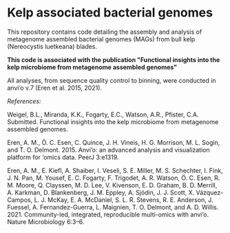 # **Kelp associated bacterial genomes**
This repository contains code detailing the assembly and analysis of metagenome assembled bacterial genomes (MAGs) from bull kelp (Nereocystis luetkeana) blades. 

**This code is associated with the publication "Functional insights into the kelp microbiome from metagenome assembled genomes"**

All analyses, from sequence quality control to binning, were conducted in anvi’o v.7 (Eren et al. 2015, 2021).

*References:*

Weigel, B.L., Miranda, K.K., Fogarty, E.C., Watson, A.R., Pfister, C.A. Submitted. Functional insights into the kelp microbiome from metagenome assembled genomes.

Eren, A. M., Ö. C. Esen, C. Quince, J. H. Vineis, H. G. Morrison, M. L. Sogin, and T. O. Delmont. 2015. Anvi’o: an advanced analysis and visualization platform for ‘omics data. PeerJ 3:e1319.

Eren, A. M., E. Kiefl, A. Shaiber, I. Veseli, S. E. Miller, M. S. Schechter, I. Fink, J. N. Pan, M. Yousef, E. C. Fogarty, F. Trigodet, A. R. Watson, Ö. C. Esen, R. M. Moore, Q. Clayssen, M. D. Lee, V. Kivenson, E. D. Graham, B. D. Merrill, A. Karkman, D. Blankenberg, J. M. Eppley, A. Sjödin, J. J. Scott, X. Vázquez-Campos, L. J. McKay, E. A. McDaniel, S. L. R. Stevens, R. E. Anderson, J. Fuessel, A. Fernandez-Guerra, L. Maignien, T. O. Delmont, and A. D. Willis. 2021. Community-led, integrated, reproducible multi-omics with anvi’o. Nature Microbiology 6:3–6.
